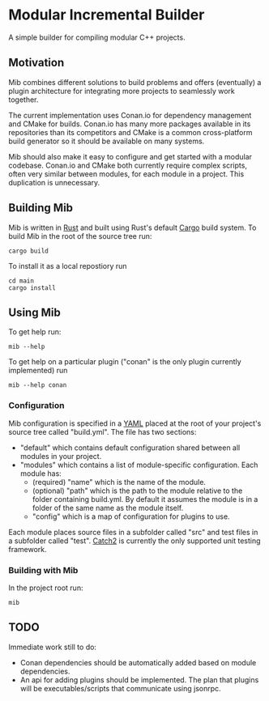 # Modular Incremental Builder

A simple builder for compiling modular C++ projects.

## Motivation

Mib combines different solutions to build problems and offers (eventually) a plugin architecture for integrating more projects to seamlessly work together.

The current implementation uses Conan.io for dependency management and CMake for builds. Conan.io has many more packages available in its repositories than its competitors and CMake is a common cross-platform build generator so it should be available on many systems.

Mib should also make it easy to configure and get started with a modular codebase. Conan.io and CMake both currently require complex scripts, often very similar between modules, for each module in a project. This duplication is unnecessary.

## Building Mib

Mib is written in [Rust](https://www.rust-lang.org/en-US/) and built using Rust's default [Cargo](https://doc.rust-lang.org/cargo/index.html) build system. To build Mib in the root of the source tree run:

```
cargo build
```

To install it as a local repostiory run
```
cd main
cargo install
```

## Using Mib

To get help run:
```
mib --help
```

To get help on a particular plugin ("conan" is the only plugin currently implemented) run
```
mib --help conan
```

### Configuration

Mib configuration is specified in a [YAML](http://yaml.org/) placed at the root of your project's source tree called "build.yml".
The file has two sections:
* "default" which contains default configuration shared between all modules in your project.
* "modules" which contains a list of module-specific configuration. Each module has:
  * (required) "name" which is the name of the module.
  * (optional) "path" which is the path to the module relative to the folder containing build.yml. By default it assumes the module is in a folder of the same name as the module itself.
  * "config" which is a map of configuration for plugins to use.

Each module places source files in a subfolder called "src" and test files in a subfolder called "test". [Catch2](https://github.com/catchorg/Catch2) is currently the only supported unit testing framework.

### Building with Mib

In the project root run:
```
mib
```

## TODO

Immediate work still to do:
* Conan dependencies should be automatically added based on module dependencies.
* An api for adding plugins should be implemented. The plan that plugins will be executables/scripts that communicate using jsonrpc.
